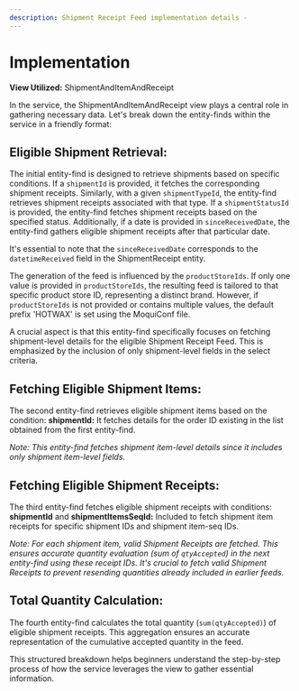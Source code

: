 ```yaml
---
description: Shipment Receipt Feed implementation details -
---
```


# Implementation

**View Utilized:** ShipmentAndItemAndReceipt

In the service, the ShipmentAndItemAndReceipt view plays a central role in gathering necessary data. Let's break down the entity-finds within the service in a friendly format:

##

## **Eligible Shipment Retrieval:**&#x20;

The initial entity-find is designed to retrieve shipments based on specific conditions. If a `shipmentId` is provided, it fetches the corresponding shipment receipts. Similarly, with a given `shipmentTypeId`, the entity-find retrieves shipment receipts associated with that type. If a `shipmentStatusId` is provided, the entity-find fetches shipment receipts based on the specified status. Additionally, if a date is provided in `sinceReceivedDate`, the entity-find gathers eligible shipment receipts after that particular date.

It's essential to note that the `sinceReceivedDate` corresponds to the `datetimeReceived` field in the ShipmentReceipt entity.

The generation of the feed is influenced by the `productStoreIds`. If only one value is provided in `productStoreIds`, the resulting feed is tailored to that specific product store ID, representing a distinct brand. However, if `productStoreIds` is not provided or contains multiple values, the default prefix 'HOTWAX' is set using the MoquiConf file.

A crucial aspect is that this entity-find specifically focuses on fetching shipment-level details for the eligible Shipment Receipt Feed. This is emphasized by the inclusion of only shipment-level fields in the select criteria.

##

## **Fetching Eligible Shipment Items:**&#x20;

The second entity-find retrieves eligible shipment items based on the condition: **shipmentId:** It fetches details for the order ID existing in the list obtained from the first entity-find.

_Note: This entity-find fetches shipment item-level details since it includes only shipment item-level fields._



## **Fetching Eligible Shipment Receipts:**&#x20;

The third entity-find fetches eligible shipment receipts with conditions: **shipmentId** and **shipmentItemsSeqId:** Included to fetch shipment item receipts for specific shipment IDs and shipment item-seq IDs.

_Note: For each shipment item, valid Shipment Receipts are fetched. This ensures accurate quantity evaluation (sum of `qtyAccepted`) in the next entity-find using these receipt IDs. It's crucial to fetch valid Shipment Receipts to prevent resending quantities already included in earlier feeds._



## **Total Quantity Calculation:**&#x20;

The fourth entity-find calculates the total quantity (`sum(qtyAccepted)`) of eligible shipment receipts. This aggregation ensures an accurate representation of the cumulative accepted quantity in the feed.

This structured breakdown helps beginners understand the step-by-step process of how the service leverages the view to gather essential information.
